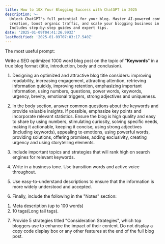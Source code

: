 ```yaml
---
title: How to 10X Your Blogging Success with ChatGPT in 2025
description: >-
  Unlock ChatGPT's full potential for your blog. Master AI-powered content
  creation, boost organic traffic, and scale your blogging business in 2025.
  Includes step-by-step guides and expert tips.
date: '2025-01-09T04:41:26.993Z'
lastModified: '2025-01-09T07:03:17.540Z'
---
```

The most useful prompt:

Write a SEO optimized 1000 word blog post on the topic of "**Keywords**" in a true blog format (title, introduction, body and conclusion).

1. Designing an optimized and attractive blog title considers: improving readability, increasing engagement, attracting attention, retrieving information quickly, improving retention, emphasizing important information, using numbers, questions, power words, keywords, urgency, brevity, emotional triggers, strong adjectives and uniqueness.

2. In the body section, answer common questions about the keywords and provide valuable insights. If possible, emphasize key points and incorporate relevant statistics. Ensure the blog is high quality and easy to share by using numbers, stimulating curiosity, solving specific needs, making it actionable, keeping it concise, using strong adjectives (including keywords), appealing to emotions, using powerful words, providing solutions, offering promises, adding exclusivity, creating urgency and using storytelling elements.

3. Include important topics and strategies that will rank high on search engines for relevant keywords.

4. Write in a business tone. Use transition words and active voice throughout.

5. Use easy-to-understand descriptions to ensure that the information is more widely understood and accepted.

6. Finally, include the following in the "Notes" section:
  1)  Meta description (up to 100 words)
  2)  10 tags(Long tail tags).

7.  Provide 5 strategies titled "Consideration Strategies", which top bloggers use to enhance the impact of their content. Do not display a copy code display box or any other features at the end of the full blog post.
